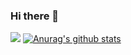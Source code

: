 ### Hi there 👋

<!--
**guojun49/guojun49** is a ✨ _special_ ✨ repository because its `README.md` (this file) appears on your GitHub profile.

Here are some ideas to get you started:

- 🔭 I’m currently working on ...
- 🌱 I’m currently learning ...
- 👯 I’m looking to collaborate on ...
- 🤔 I’m looking for help with ...
- 💬 Ask me about ...
- 📫 How to reach me: ...
- 😄 Pronouns: ...
- ⚡ Fun fact: ...
-->
![](https://gitee.com/guojun49/images/raw/master/blog-img/2020/07/20200729195303.png)
[![Anurag's github stats](https://github-readme-stats.vercel.app/api?username=guojun49)](https://github.com/anuraghazra/github-readme-stats)
